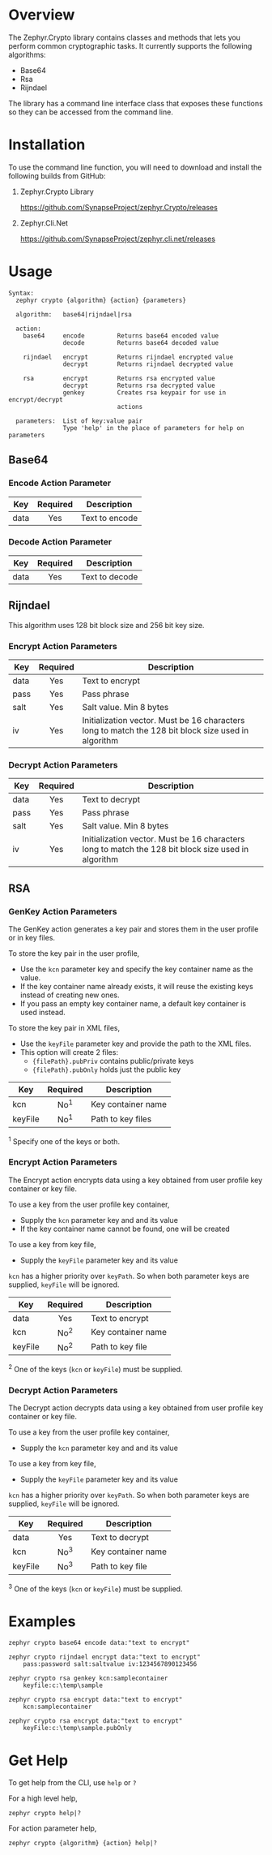﻿# Overview
The Zephyr.Crypto library contains classes and methods that lets you perform common cryptographic tasks. It currently supports the following algorithms:

* Base64
* Rsa
* Rijndael

The library has a command line interface class that exposes these functions so they can be accessed from the command line.

# Installation
To use the command line function, you will need to download and install the following builds from GitHub:

1. Zephyr.Crypto Library

    <a href="https://github.com/SynapseProject/zephyr.Crypto/releases" target="_blank">https://github.com/SynapseProject/zephyr.Crypto/releases</a>

2. Zephyr.Cli.Net

    <a href="https://github.com/SynapseProject/zephyr.cli.net/releases" target="_blank">https://github.com/SynapseProject/zephyr.cli.net/releases</a>

# Usage

```
Syntax:
  zephyr crypto {algorithm} {action} {parameters}

  algorithm:   base64|rijndael|rsa

  action:
    base64     encode         Returns base64 encoded value
               decode         Returns base64 decoded value

    rijndael   encrypt        Returns rijndael encrypted value
               decrypt        Returns rijndael decrypted value

    rsa        encrypt        Returns rsa encrypted value
               decrypt        Returns rsa decrypted value
               genkey         Creates rsa keypair for use in encrypt/decrypt
                              actions

  parameters:  List of key:value pair
               Type 'help' in the place of parameters for help on parameters
```
## Base64

### Encode Action Parameter

|Key|Required|Description
|-|:-:|-
|data|Yes|Text to encode

### Decode Action Parameter

|Key|Required|Description
|-|:-:|-
|data|Yes|Text to decode

## Rijndael

This algorithm uses 128 bit block size and 256 bit key size.

### Encrypt Action Parameters

|Key|Required|Description
|-|:-:|-
|data|Yes|Text to encrypt
|pass|Yes|Pass phrase
|salt|Yes|Salt value. Min 8 bytes
|iv|Yes|Initialization vector. Must be 16 characters long to match the 128 bit block size used in algorithm

### Decrypt Action Parameters

|Key|Required|Description
|-|:-:|-
|data|Yes|Text to decrypt
|pass|Yes|Pass phrase
|salt|Yes|Salt value. Min 8 bytes
|iv|Yes|Initialization vector. Must be 16 characters long to match the 128 bit block size used in algorithm

## RSA

### GenKey Action Parameters

The GenKey action generates a key pair and stores them in the user profile or in key files.

To store the key pair in the user profile, 
* Use the `kcn` parameter key and specify the key container name as the value.
* If the key container name already exists, it will reuse the existing keys instead of creating new ones.
* If you pass an empty key container name, a default key  container is used instead. 

To store the key pair in XML files, 
* Use the `keyFile` parameter key and provide the path to the XML files. 
* This option will create 2 files:
    * `{filePath}.pubPriv` contains public/private keys
    * `{filePath}.pubOnly` holds just the public key

|Key|Required|Description
|-|:-:|-
|kcn|No<sup>1</sup>|Key container name
|keyFile|No<sup>1</sup>|Path to key files

<sup>1</sup> Specify one of the keys or both.

### Encrypt Action Parameters

The Encrypt action encrypts data using a key obtained from user profile key container or key file.

To use a key from the user profile key container,
* Supply the `kcn` parameter key and and its value
* If the key container name cannot be found, one will be created
 
To use a key from key file,
* Supply the `keyFile` parameter key and its value

`kcn` has a higher priority over `keyPath`. So when both parameter keys are supplied, `keyFile` will be ignored.

|Key|Required|Description
|-|:-:|-
|data|Yes|Text to encrypt
|kcn|No<sup>2</sup>|Key container name
|keyFile|No<sup>2</sup>|Path to key file

<sup>2</sup> One of the keys (`kcn` or `keyFile`) must be supplied.

### Decrypt Action Parameters

The Decrypt action decrypts data using a key obtained from user profile key container or key file.

To use a key from the user profile key container,
* Supply the `kcn` parameter key and and its value

To use a key from key file,
* Supply the `keyFile` parameter key and its value

`kcn` has a higher priority over `keyPath`. So when both parameter keys are supplied, `keyFile` will be ignored.

|Key|Required|Description
|-|:-:|-
|data|Yes|Text to decrypt
|kcn|No<sup>3</sup>|Key container name
|keyFile|No<sup>3</sup>|Path to key file

<sup>3</sup> One of the keys (`kcn` or `keyFile`) must be supplied.

# Examples

```dos
zephyr crypto base64 encode data:"text to encrypt"

zephyr crypto rijndael encrypt data:"text to encrypt"
    pass:password salt:saltvalue iv:1234567890123456

zephyr crypto rsa genkey kcn:samplecontainer
    keyfile:c:\temp\sample

zephyr crypto rsa encrypt data:"text to encrypt"
    kcn:samplecontainer

zephyr crypto rsa encrypt data:"text to encrypt"
    keyFile:c:\temp\sample.pubOnly

```

# Get Help
To get help from the CLI, use `help` or `?`

For a high level help,
```
zephyr crypto help|?
```
For action parameter help,
```
zephyr crypto {algorithm} {action} help|?
```  

